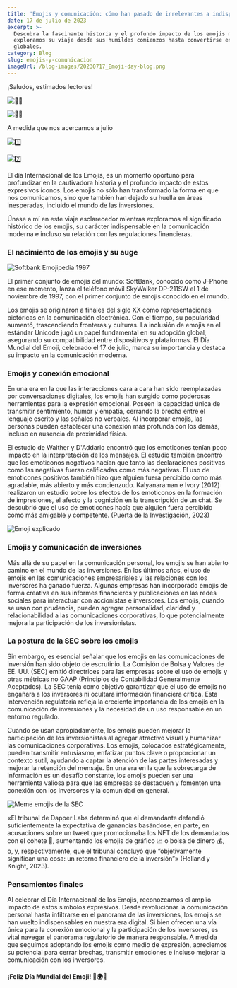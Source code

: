 ```yaml
---
title: 'Emojis y comunicación: cómo han pasado de irrelevantes a indispensables'
date: 17 de julio de 2023
excerpt: >-
  Descubra la fascinante historia y el profundo impacto de los emojis mientras
  exploramos su viaje desde sus humildes comienzos hasta convertirse en íconos
  globales.
category: Blog
slug: emojis-y-comunicacion
imageUrl: /blog-images/20230717_Emoji-day-blog.png
---
```

¡Saludos, estimados lectores!

![🙋‍♂️](https://s.w.org/images/core/emoji/14.0.0/svg/1f64b-200d-2642-fe0f.svg)

![🙋‍♀️](https://s.w.org/images/core/emoji/14.0.0/svg/1f64b-200d-2640-fe0f.svg)

A medida que nos acercamos a julio

![1️⃣](https://s.w.org/images/core/emoji/14.0.0/svg/31-20e3.svg)

![7️⃣](https://s.w.org/images/core/emoji/14.0.0/svg/37-20e3.svg)

El día Internacional de los Emojis, es un momento oportuno para profundizar en la cautivadora historia y el profundo impacto de estos expresivos íconos. Los emojis no sólo han transformado la forma en que nos comunicamos, sino que también han dejado su huella en áreas inesperadas, incluido el mundo de las inversiones.

Únase a mí en este viaje esclarecedor mientras exploramos el significado histórico de los emojis, su carácter indispensable en la comunicación moderna e incluso su relación con las regulaciones financieras.

### El nacimiento de los emojis y su auge

![Softbank Emojipedia 1997](/blog-images/softbank-emoji-1997-emojipedia-768x768-1.jpg)

El primer conjunto de emojis del mundo: SoftBank, conocido como J-Phone en ese momento, lanza el teléfono móvil SkyWalker DP-211SW el 1 de noviembre de 1997, con el primer conjunto de emojis conocido en el mundo.

Los emojis se originaron a finales del siglo XX como representaciones pictóricas en la comunicación electrónica. Con el tiempo, su popularidad aumentó, trascendiendo fronteras y culturas. La inclusión de emojis en el estándar Unicode jugó un papel fundamental en su adopción global, asegurando su compatibilidad entre dispositivos y plataformas. El Día Mundial del Emoji, celebrado el 17 de julio, marca su importancia y destaca su impacto en la comunicación moderna.

### Emojis y conexión emocional

En una era en la que las interacciones cara a cara han sido reemplazadas por conversaciones digitales, los emojis han surgido como poderosas herramientas para la expresión emocional. Poseen la capacidad única de transmitir sentimiento, humor y empatía, cerrando la brecha entre el lenguaje escrito y las señales no verbales. Al incorporar emojis, las personas pueden establecer una conexión más profunda con los demás, incluso en ausencia de proximidad física.

El estudio de Walther y D'Addario encontró que los emoticones tenían poco impacto en la interpretación de los mensajes. El estudio también encontró que los emoticonos negativos hacían que tanto las declaraciones positivas como las negativas fueran calificadas como más negativas. El uso de emoticones positivos también hizo que alguien fuera percibido como más agradable, más abierto y más concienzudo. Kalyanaraman e Ivory (2012) realizaron un estudio sobre los efectos de los emoticonos en la formación de impresiones, el afecto y la cognición en la transcripción de un chat. Se descubrió que el uso de emoticones hacía que alguien fuera percibido como más amigable y competente. (Puerta de la Investigación, 2023)

![Emoji explicado](/blog-images/emojisexplained.png)

### Emojis y comunicación de inversiones

Más allá de su papel en la comunicación personal, los emojis se han abierto camino en el mundo de las inversiones. En los últimos años, el uso de emojis en las comunicaciones empresariales y las relaciones con los inversores ha ganado fuerza. Algunas empresas han incorporado emojis de forma creativa en sus informes financieros y publicaciones en las redes sociales para interactuar con accionistas e inversores. Los emojis, cuando se usan con prudencia, pueden agregar personalidad, claridad y relacionabilidad a las comunicaciones corporativas, lo que potencialmente mejora la participación de los inversionistas.

### La postura de la SEC sobre los emojis

Sin embargo, es esencial señalar que los emojis en las comunicaciones de inversión han sido objeto de escrutinio. La Comisión de Bolsa y Valores de EE. UU. (SEC) emitió directrices para las empresas sobre el uso de emojis y otras métricas no GAAP (Principios de Contabilidad Generalmente Aceptados). La SEC tenía como objetivo garantizar que el uso de emojis no engañara a los inversores ni ocultara información financiera crítica. Esta intervención regulatoria refleja la creciente importancia de los emojis en la comunicación de inversiones y la necesidad de un uso responsable en un entorno regulado.

Cuando se usan apropiadamente, los emojis pueden mejorar la participación de los inversionistas al agregar atractivo visual y humanizar las comunicaciones corporativas. Los emojis, colocados estratégicamente, pueden transmitir entusiasmo, enfatizar puntos clave o proporcionar un contexto sutil, ayudando a captar la atención de las partes interesadas y mejorar la retención del mensaje. En una era en la que la sobrecarga de información es un desafío constante, los emojis pueden ser una herramienta valiosa para que las empresas se destaquen y fomenten una conexión con los inversores y la comunidad en general.

![Meme emojis de la SEC](/blog-images/rocket-emoji-300x300-1.png)

«El tribunal de Dapper Labs determinó que el demandante defendió suficientemente la expectativa de ganancias basándose, en parte, en acusaciones sobre un tweet que promocionaba los NFT de los demandados con el cohete 🚀, aumentando los emojis de gráfico 📈 o bolsa de dinero 💰, o, y, respectivamente, que el tribunal concluyó que “objetivamente significan una cosa: un retorno financiero de la inversión”» (Holland y Knight, 2023).

### Pensamientos finales

Al celebrar el Día Internacional de los Emojis, reconozcamos el amplio impacto de estos símbolos expresivos. Desde revolucionar la comunicación personal hasta infiltrarse en el panorama de las inversiones, los emojis se han vuelto indispensables en nuestra era digital. Si bien ofrecen una vía única para la conexión emocional y la participación de los inversores, es vital navegar el panorama regulatorio de manera responsable. A medida que seguimos adoptando los emojis como medio de expresión, apreciemos su potencial para cerrar brechas, transmitir emociones e incluso mejorar la comunicación con los inversores.

#### **¡Feliz Día Mundial del Emoji! 🎉🌍💬**
